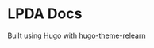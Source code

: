 # LPDA Docs

Built using [Hugo](https://gohugo.io/) with [hugo-theme-relearn](https://github.com/McShelby/hugo-theme-relearn)